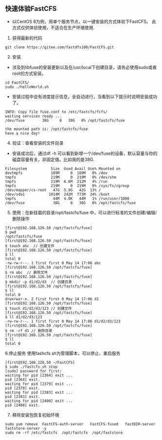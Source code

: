 ## 快速体验FastCFS
- 以CentOS 8为例，用单个服务节点，以一键安装的方式体验下FastCFS。 此方式仅供体验使用，不适合在生产环境使用. 

1. 获得最新的代码
```
git clone https://gitee.com/fastdfs100/FastCFS.git
```
2. 安装
- 涉及到libfuse的安装更新以及在/usr/local下创建目录，请务必使用sudo或者root的方式安装。
```
cd FastCFS/
sudo ./helloWorld.sh
```

- 安装过程中会有进度提示信息，全自动进行，当看到以下提示时说明安装成功了。
```
INFO: Copy file fuse.conf to /etc/fastcfs/fcfs/
waiting services ready ...
/dev/fuse        38G     0   38G   0% /opt/fastcfs/fuse

the mounted path is: /opt/fastcfs/fuse
have a nice day!
```

4. 验证：查看安装的文件目录
- 安装成功后，通过df -h 可以看到新增一个/dev/fuse的设备，默认容量与你的磁盘容量有关，非固定值。比如我的是38G. 
```
Filesystem           Size  Used Avail Use% Mounted on
devtmpfs             189M     0  189M   0% /dev
tmpfs                219M     0  219M   0% /dev/shm
tmpfs                219M  6.6M  212M   4% /run
tmpfs                219M     0  219M   0% /sys/fs/cgroup
/dev/mapper/cs-root   47G  5.9G   42G  13% /
/dev/sda1           1014M  242M  773M  24% /boot
tmpfs                 44M  4.0K   44M   1% /run/user/1000
/dev/fuse             38G     0   38G   0% /opt/fastcfs/fuse
```
5. 使用：在新挂载的目录/opt/fastcfs/fuse 中，可以进行标准的文件创建/编辑/删除操作
```
[first@192.168.126.50 /opt/fastcfs/fuse]
$ pwd
/opt/fastcfs/fuse
[first@192.168.126.50 /opt/fastcfs/fuse]
$ touch abc  // 创建文件
[first@192.168.126.50 /opt/fastcfs/fuse]
$ ll
total 0
-rw-rw-r--. 1 first first 0 May 14 17:06 abc
[first@192.168.126.50 /opt/fastcfs/fuse]
$ rm abc  // 删除文件
[first@192.168.126.50 /opt/fastcfs/fuse]
$ mkdir -p d1/d2/d3  // 创建目录
[first@192.168.126.50 /opt/fastcfs/fuse]
$ ll
total 0
drwxrwxr-x. 2 first first 0 May 14 17:06 d1
[first@192.168.126.50 /opt/fastcfs/fuse]
$ touch d1/d2/d3/123 // 创建文件
[first@192.168.126.50 /opt/fastcfs/fuse]
$ ll d1/d2/d3/123 
-rw-rw-r--. 1 first first 0 May 14 17:06 d1/d2/d3/123
[first@192.168.126.50 /opt/fastcfs/fuse]
$ rm -rf d1 // 删除目录
[first@192.168.126.50 /opt/fastcfs/fuse]
$ ll
total 0
```
 
6.停止服务
使用fashcfs.sh为管理脚本，可以停止、重启服务
```
[first@192.168.126.50 ~/FastCFS]
$ sudo ./fastcfs.sh stop
[sudo] password for first:
waiting for pid [2364] exit ...
pid [2364] exit.
waiting for pid [2379] exit ...
pid [2379] exit.
waiting for pid [2383] exit ...
pid [2383] exit.
waiting for pid [2400] exit ...
pid [2400] exit.

```

7. 移除安装包恢复初始环境
```
sudo yum remove  FastCFS-auth-server   FastCFS-fused   fastDIR-server   faststore-server -y
sudo rm -rf /etc/fastcfs  /opt/fastcfs  /opt/faststore  
```
